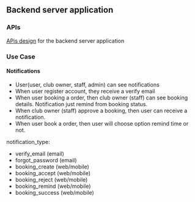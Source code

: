 ## Backend server application

### APIs

[APis design](API_DESIGN.md) for the backend server application


### Use Case

#### Notifications
- User(user, club owner, staff, admin) can see notifications
- When user register account, they receive a verify email
- When user booking a order, then club owner (staff) can see booking details. Notification just remind from booking status.
- When club owner (staff) approve a booking, then user can receive a notification.
- When user book a order, then user will choose option remind time or not.

notification_type:
- verify_email        (email)
- forgot_password     (email)
- booking_create      (web/mobile)
- booking_accept      (web/mobile)
- booking_reject      (web/mobile)
- booking_remind      (web/mobile)
- booking_success     (web/mobile)


